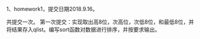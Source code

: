 1、homework1，提交日期2018.9.16。

共提交一次。 第一次提交：实现取出高8位，次高位，次低8位，和最低8位，并将结果存入qlist。编写sort函数对数据进行排序，并按要求输出。
